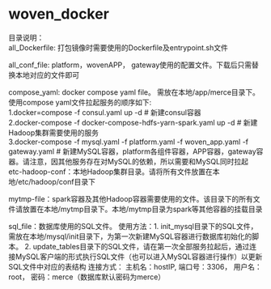 # woven_docker
目录说明：                                                                                                                                 
all_Dockerfile: 打包镜像时需要使用的Dockerfile及entrypoint.sh文件                                                                         

all_conf_file: platform，wovenAPP， gateway使用的配置文件。下载后只需替换本地对应的文件即可                                                     

compose_yaml: docker compose yaml file。 需放在本地/app/merce目录下。                                                                       使用compose yaml文件拉起服务的顺序如下:                                                                                                      
1.docker=compose -f consul.yaml up -d   # 新建consul容器                                                                               
2.docker-compose -f docker-compose-hdfs-yarn-spark.yaml up -d  # 新建Hadoop集群需要使用的服务                                           
3.docker-compose -f mysql.yaml -f platform.yaml -f woven_app.yaml -f gateway.yaml # 新建MySQL容器，platform各组件容器，APP容器，gateway容器。请注意，因其他服务存在对MySQL的依赖，所以需要和MySQL同时拉起                                                                                                                                                                                                                      etc-hadoop-conf：本地Hadoop集群目录。请将所有文件放置在本地/etc/hadoop/conf目录下                                                             
     
mytmp-file：spark容器及其他Hadoop容器需要使用的文件。该目录下的所有文件请放置在本地/mytmp目录下。本地/mytmp目录为spark等其他容器的挂载目录

sql_file：数据库使用的SQL文件。
         使用方法：1. init_mysql目录下的SQL文件，需放在本地/mysql/init目录下，为第一次新建MySQL容器进行数据库初始化的脚本。                                         2. update_tables目录下的SQL文件，请在第一次全部服务拉起后，通过连接MySQL客户端的形式执行SQL文件（也可以进入MySQL容器进行操作）以更新SQL文件中对应的表结构
                  连接方式： 主机名：hostIP, 端口号：3306， 用户名：root， 密码：merce（数据库默认密码为merce）
              
